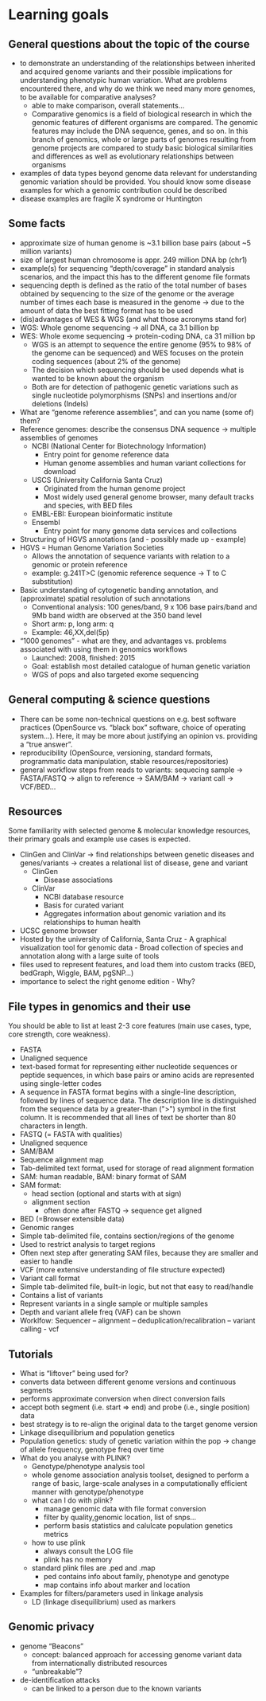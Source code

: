 # Learning goals

## General questions about the topic of the course
- to demonstrate an understanding of the relationships between inherited and acquired genome variants and their possible implications for understanding phenotypic human variation. What are problems encountered there, and why do we think we need many more genomes, to be available for comparative analyses?
  - able to make comparison, overall statements...
  - Comparative genomics is a field of biological research in which the genomic features of different organisms are compared. The genomic features may include the DNA sequence, genes, and so on. In this branch of genomics, whole or large parts of genomes resulting from genome projects are compared to study basic biological similarities and differences as well as evolutionary relationships between organisms
-	examples of data types beyond genome data relevant for understanding genomic variation should be provided. You should know some disease examples for which a genomic contribution could be described
  - disease examples are fragile X syndrome or Huntington

## Some facts
-	approximate size of human genome is ~3.1 billion base pairs (about ~5 million variants)
-	size of largest human chromosome is appr. 249 million DNA bp (chr1)
-	example(s) for sequencing “depth/coverage” in standard analysis scenarios, and the impact this has to the different genome file formats
  - sequencing depth is defined as the ratio of the total number of bases obtained by sequencing to the size of the genome or the average number of times each base is measured in the genome -> due to the amount of data the best fitting format has to be used
-	(dis)advantages of WES & WGS (and what those acronyms stand for)
  - WGS: Whole genome sequencing -> all DNA, ca 3.1 billion bp
  - WES: Whole exome sequencing -> protein-coding DNA, ca 31 million bp
    - WGS is an attempt to sequence the entire genome (95% to 98% of the genome can be sequenced) and WES focuses on the protein coding sequences (about 2% of the genome)
    - The decision which sequencing should be used depends what is wanted to be known about the organism
    - Both are for detection of pathogenic genetic variations such as single nucleotide polymorphisms (SNPs) and insertions and/or deletions (Indels)
-	What are “genome reference assemblies”, and can you name (some of) them?
  - Reference genomes: describe the consensus DNA sequence -> multiple assemblies of genomes
      - NCBI (National Center for Biotechnology Information)
        - Entry point for genome reference data
        - Human genome assemblies and human variant collections for download
      - USCS (University California Santa Cruz)
        - Originated from the human genome project
        - Most widely used general genome browser, many default tracks and species, with BED files
      - EMBL-EBI: European bioinformatic institute
      - Ensembl
        - Entry point for many genome data services and collections
-	Structuring of HGVS annotations (and - possibly made up - example)
  - HGVS = Human Genome Variation Societies
      - Allows the annotation of sequence variants with relation to a genomic or protein reference
      - example: g.241T>C (genomic reference sequence -> T to C substitution)
- Basic understanding of cytogenetic banding annotation, and (approximate) spatial resolution of such annotations
  - Conventional analysis: 100 genes/band, 9 x 106 base pairs/band and 9Mb band width are observed at the 350 band level
  - Short arm: p, long arm: q
  - Example: 46,XX,del(5p)
-	“1000 genomes” - what are they, and advantages vs. problems associated with using them in genomics workflows
    - Launched: 2008, finished: 2015
    - Goal: establish most detailed catalogue of human genetic variation
    - WGS of pops and also targeted exome sequencing


## General computing & science questions
-	There can be some non-technical questions on e.g. best software practices (OpenSource vs. “black box” software, choice of operating system…). Here, it may be more about justifying an opinion vs. providing a “true answer”.
  - reproducibility (OpenSource, versioning, standard formats, programmatic data manipulation, stable resources/repositories)
  - general workflow steps from reads to variants: sequecing sample -> FASTA/FASTQ -> align to reference -> SAM/BAM -> variant call -> VCF/BED…

## Resources
Some familiarity with selected genome & molecular knowledge resources, their primary goals and example use cases is expected.
- ClinGen and ClinVar -> find relationships between genetic diseases and genes/variants -> creates a relational list of disease, gene and variant
  -	ClinGen
     - Disease associations
  - ClinVar
     - NCBI database resource
     - Basis for curated variant
     - Aggregates information about genomic variation and its relationships to human health
-	UCSC genome browser
   - Hosted by the university of California, Santa Cruz
    - A graphical visualization tool for genomic data
    - Broad collection of species and annotation along with a large suite of tools
-	files used to represent features, and load them into custom tracks (BED, bedGraph, Wiggle, BAM, pgSNP…)
-	importance to select the right genome edition - Why?

## File types in genomics and their use
You should be able to list at least 2-3 core features (main use cases, type, core strength, core weakness).
-	FASTA
  - Unaligned sequence
  - text-based format for representing either nucleotide sequences or peptide sequences, in which base pairs or amino acids are represented using single-letter codes
  - A sequence in FASTA format begins with a single-line description, followed by lines of sequence data. The description line is distinguished from the sequence data by a greater-than (">") symbol in the first column. It is recommended that all lines of text be shorter than 80 characters in length.
-	FASTQ (= FASTA with qualities)
  - Unaligned sequence
-	SAM/BAM
  - Sequence alignment map
  - Tab-delimited text format, used for storage of read alignment formation
  - SAM: human readable, BAM: binary format of SAM
  - SAM format:
      - head section (optional and starts with at sign)
      - alignment section
        - often done after FASTQ -> sequence get aligned
-	BED (=Browser extensible data)
  - Genomic ranges
  - Simple tab-delimited file, contains section/regions of the genome
  - Used to restrict analysis to target regions
  - Often next step after generating SAM files, because they are smaller and easier to handle
-	VCF (more extensive understanding of file structure expected)
  - Variant call format
  - Simple tab-delimited file, built-in logic, but not that easy to read/handle
  - Contains a list of variants
  - Represent variants in a single sample or multiple samples
  - Depth and variant allele freq (VAF) can be shown
  - Worklfow: Sequencer – alignment – deduplication/recalibration – variant calling - vcf


## Tutorials
-	What is “liftover” being used for?
  - converts data between different genome versions and continuous segments
  - performs approximate conversion when direct conversion fails
  -	accept both segment (i.e. start => end) and probe (i.e., single position) data
  - best strategy is to re-align the original data to the target genome version
-	Linkage disequilibrium and population genetics
  - Population genetics: study of genetic variation within the pop -> change of allele frequency, genotype freq over time
  - What do you analyse with PLINK?
      - Genotype/phenotype analysis tool
      -	whole genome association analysis toolset, designed to perform a range of basic, large-scale analyses in a computationally efficient manner with genotype/phenotype
      - what can I do with plink?
        - manage genomic data with file format conversion
        - filter by quality,genomic location, list of snps…
        - perform basis statistics and calulcate population genetics metrics
      - how to use plink
        - always consult the LOG file
        - plink has no memory
      - standard plink files are .ped and .map
        - ped contains info about family, phenotype and genotype
        - map contains info about marker and location
- Examples for filters/parameters used in linkage analysis
  - LD (linkage disequilibrium) used as markers

## Genomic privacy
-	genome “Beacons”
    - concept: balanced approach for accessing genome variant data from internationally distributed resources
    - “unbreakable”?
-	de-identification attacks
    - can be linked to a person due to the known variants
